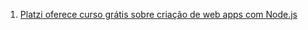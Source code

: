 1. [Platzi oferece curso grátis sobre criação de web apps com Node.js](http://hackpedia.com.br/quer-aprender-a-criar-programas-com-node-js-o-plazti-oferece-um-curso-gratis/)
